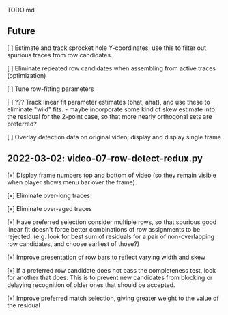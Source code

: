 TODO.md

## Future

[ ] Estimate and track sprocket hole Y-coordinates; use this to filter out spurious traces from row candidates.

[ ] Eliminate repeated row candidates when assembling from active traces (optimization)

[ ] Tune row-fitting parameters

[ ] ??? Track linear fit parameter estimates (bhat, ahat), and use these to eliminate "wild" fits.
    - maybe incorporate some kind of skew estimate into the residual for the 2-point case, 
      so that more nearly orthogonal sets are preferred?

[ ] Overlay detection data on original video; display and display single frame


## 2022-03-02: video-07-row-detect-redux.py

[x] Display frame numbers top and bottom of video (so they remain visible when player shows menu bar over the frame).

[x] Eliminate over-long traces

[x] Eliminate over-aged traces

[x] Have preferred selection consider multiple rows, so that spurious good linear fit doesn't force better combinations of row assignments to be rejected.  (e.g. look for best sum of residuals for a pair of non-overlapping row candidates, and choose earliest of those?) 

[x] Improve presentation of row bars to reflect varying width and skew

[x] If a preferred row candidate does not pass the completeness test, look for another that does.  This is to prevent new candidates from blocking or delaying recognition of older ones that should be accepted.

[x] Improve preferred match selection, giving greater weight to the value of the residual



